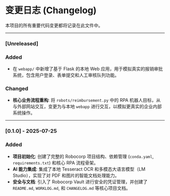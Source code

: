 # 变更日志 (Changelog)

本项目的所有重要代码变更都将记录在此文件中。

---

### [Unreleased]

### Added
- 在 `webapp/` 中新增了基于 Flask 的本地 Web 应用，用于模拟真实的报销审批系统，包含用户登录、表单提交和人工审核队列功能。

### Changed
- **核心业务流程重构**: 将 `robots/reimbursement.py` 中的 RPA 机器人目标，从与外部网站交互，变更为与本地 `webapp` 进行交互，以模拟更真实的企业内部系统操作。

---

### [0.1.0] - 2025-07-25

### Added
- **项目初始化**: 创建了完整的 Robocorp 项目结构、依赖管理 (`conda.yaml`, `requirements.txt`) 和核心 RPA 流程骨架。
- **AI 能力集成**: 集成了本地 Tesseract OCR 和多模态大语言模型（LM Studio），实现了对 PDF 和图片的智能文档处理能力。
- **安全与文档**: 引入了 Robocorp Vault 进行安全的凭证管理，并创建了 `README.md`, `WORKLOG.md`, 和 `CHANGELOG.md` 等核心项目文档。
